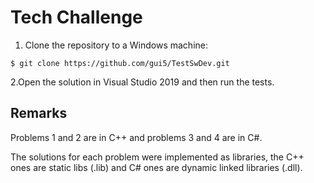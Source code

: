 # Tech Challenge

1. Clone the repository to a Windows machine:
```console
$ git clone https://github.com/gui5/TestSwDev.git
```

2.Open the solution in Visual Studio 2019 and  then run the tests.

## Remarks 
Problems 1 and 2 are in C++ and  problems 3 and 4 are in C#. 

The solutions for each problem were implemented as  libraries, the C++ ones are static libs (.lib) and C# ones are dynamic linked libraries (.dll). 